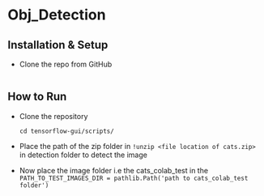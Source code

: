 # Obj_Detection


## Installation & Setup
- Clone the repo from GitHub

    ```
## How to Run
- Clone the repository
    ```
    cd tensorflow-gui/scripts/
    ```
- Place the path of the zip folder in ``` !unzip <file location of cats.zip> ``` in detection folder to detect the image

- Now place the image folder i.e the cats_colab_test in the ```PATH_TO_TEST_IMAGES_DIR = pathlib.Path('path to cats_colab_test folder')```
  
